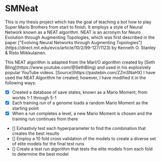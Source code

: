 # SMNeat

<p>This is my thesis project which has the goal of teaching a bot how to play Super Mario Brothers from start to finish.  It employs a style of Neural Network known as a NEAT algorithm. NEAT is an acronym for Neuro Evolution through Augmenting Topologies, which was first described in the paper ["Evolving Neural Networks through Augmenting Topologies"](https://direct.mit.edu/evco/article/10/2/99-127/1123) by Kenneth O. Stanley & Risto Miikkulainen.</p>
<p>This NEAT algorithm is adapted from the MarI/O algorithm created by [Seth Bling](https://www.youtube.com/@SethBling) and used in his explosively popular YouTube videos.  [Source](https://pastebin.com/ZZmSNaHX)  I have used the NEAT Algorithm he created; however, I have modified it in the following ways:</p>

* [x] Created a database of save states, known as a Mario Moment, from worlds 1-1 through 5-1
* [x] Each training run of a genome loads a random Mario Moment as the starting point
* [x] When a run completes a level, a new Mario Moment is chosen and the training run continues from there
* [] Exhastivly test each hyperparameter to find the combination that creates the best results
* [] Employ a 10 fold cross validation of the models to create a diverse set of elite models for the final test runs
* [] Create a test run algorithm that tests the elite models from each fold to determine the best model
